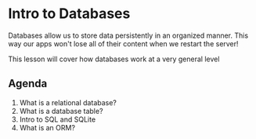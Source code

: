 # Intro to Databases

Databases allow us to store data persistently in an organized manner. This way our apps won't lose all of their content when we restart the server!

This lesson will cover how databases work at a very general level

## Agenda
1. What is a relational database?
2. What is a database table?
3. Intro to SQL and SQLite
4. What is an ORM?
